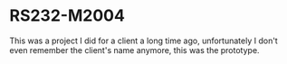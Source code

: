 # RS232-M2004
This was a project I did for a client a long time ago, unfortunately I don't even remember the client's name anymore, this was the prototype.

